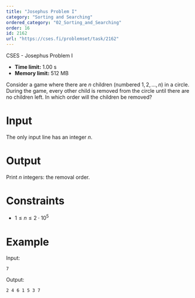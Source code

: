 ```yaml
---
title: "Josephus Problem I"
category: "Sorting and Searching"
ordered_category: "02_Sorting_and_Searching"
order: 16
id: 2162
url: "https://cses.fi/problemset/task/2162"
---
```


CSES - Josephus Problem I

  * **Time limit:** 1.00 s
  * **Memory limit:** 512 MB

Consider a game where there are $n$ children (numbered $1,2,\dots,n$) in a
circle. During the game, every other child is removed from the circle until
there are no children left. In which order will the children be removed?

# Input

The only input line has an integer $n$.

# Output

Print $n$ integers: the removal order.

# Constraints

  * $1 \le n \le 2 \cdot 10^5$

# Example

Input:

    
    
    7
    

Output:

    
    
    2 4 6 1 5 3 7
    

